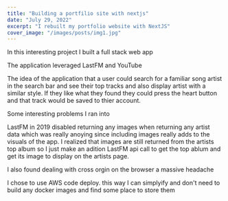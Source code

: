 ```yaml
---
title: "Building a portfilio site with nextjs"
date: "July 29, 2022"
excerpt: "I rebuilt my portfolio website with NextJS"
cover_image: "/images/posts/img1.jpg"
---
```


In this interesting project I built a full stack web app

The application leveraged LastFM and YouTube

The idea of the application that a user could search for a familiar song artist in the search bar and see their top tracks and also display artist with a similar style. If they like what they found they could press the heart button and that track would be saved to thier account.

Some interesting problems I ran into

LastFM in 2019 disabled returning any images when returning any artist data which was really anoying since including images really adds to the visuals of the app. I realized that images are still returned from the artists top album so I just make an adition LastFM api call to get the top ablum and get its image to display on the artists page.

I also found dealing with cross orgin on the browser a massive headache

I chose to use AWS code deploy. this way I can simplyify and don't need to build any docker images and find some place to store them
